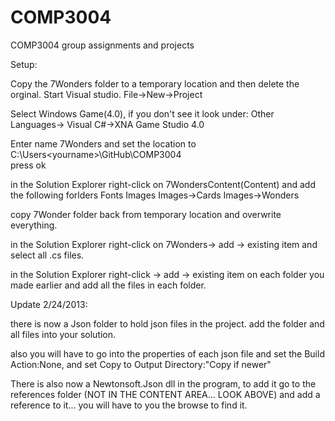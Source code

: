 COMP3004
========

COMP3004 group assignments and projects

Setup:

Copy the 7Wonders folder to a temporary location and then delete the orginal.
Start Visual studio.
File->New->Project

Select Windows Game(4.0), if you don't see it look under:
Other Languages-> Visual C#->XNA Game Studio 4.0

Enter name 7Wonders and set the location to C:\Users\<yourname>\GitHub\COMP3004\
press ok

in the Solution Explorer right-click on 7WondersContent(Content) and add the following forlders
Fonts
Images
Images->Cards
Images->Wonders

copy 7Wonder folder back from temporary location and overwrite everything.

in the Solution Explorer right-click on 7Wonders-> add -> existing item
and select all .cs files.

in the Solution Explorer right-click -> add -> existing item on each folder
you made earlier and add all the files in each folder.

Update 2/24/2013:

there is now a Json folder to hold json files in the project.
add the folder and all files into your solution.

also you will have to go into the properties of each json file and set
the Build Action:None, and set Copy to Output Directory:"Copy if newer"

There is also now a Newtonsoft.Json dll in the program, to add it go to the
references folder (NOT IN THE CONTENT AREA... LOOK ABOVE) and add a reference to
it... you will have to you the browse to find it.





